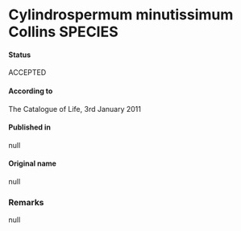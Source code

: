 # Cylindrospermum minutissimum Collins SPECIES

#### Status
ACCEPTED

#### According to
The Catalogue of Life, 3rd January 2011

#### Published in
null

#### Original name
null

### Remarks
null